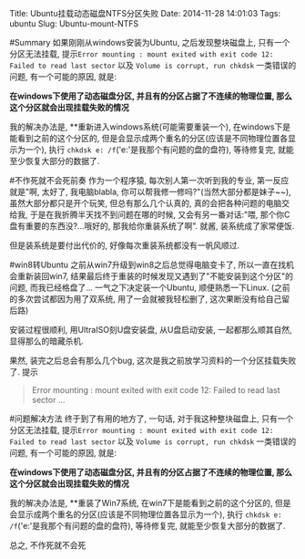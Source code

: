 Title: Ubuntu挂载动态磁盘NTFS分区失败
Date: 2014-11-28 14:01:03
Tags: ubuntu
Slug: Ubuntu-mount-NTFS

#Summary
如果刚刚从windows安装为Ubuntu, 之后发现整块磁盘上, 只有一个分区无法挂载, 提示`Error mounting : mount exited with exit code 12: Failed to read last sector` 以及 `Volume is corrupt, run chkdsk` 一类错误的问题, 有一个可能的原因, 就是:

**在windows下使用了动态磁盘分区, 并且有的分区占据了不连续的物理位置, 那么这个分区就会出现挂载失败的情况**

我的解决办法是, **重新进入windows系统(可能需要重装一个), 在windows下是能看到之前的这个分区的, 但是会显示成两个重名的分区(应该是不同物理位置各显示为一个), 执行 `chkdsk e: /f`('e:'是我那个有问题的盘的盘符), 等待修复完, 就能至少恢复大部分的数据了.


#不作死就不会死前奏
作为一个程序猿, 每次别人第一次听到我的专业, 第一反应就是"啊, 太好了, 我电脑blabla, 你可以帮我修一修吗?"(当然大部分都是妹子~~), 虽然大部分都只是开个玩笑, 但总有那么几个认真的, 真的会把各种问题的电脑交给我, 于是在我折腾半天找不到问题在哪的时候, 又会有另一番对话:"喂, 那个你C盘有重要的东西没?...哦好的, 那我给你重装系统了啊". 就酱, 装系统成了家常便饭.

但是装系统是要付出代价的, 好像每次重装系统都没有一帆风顺过.

#win8转Ubuntu
之前从win7升级到win8之后总觉得电脑变卡了, 所以一直在找机会重新装回win7, 结果最后终于重装的时候发现又遇到了"不能安装到这个分区"的问题, 而我已经格盘了... 一气之下决定装一个Ubuntu, 顺便熟悉一下Linux. (之前的多次尝试都因为用了双系统, 用了一会就被我轻松删了, 这次果断没有给自己留后路)

安装过程很顺利, 用UltraISO刻U盘安装盘, 从U盘启动安装, 一起都那么顺其自然, 显得那么的暗藏杀机.

果然, 装完之后总会有那么几个bug, 这次是我之前放学习资料的一个分区挂载失败了. 提示

>Error mounting : mount exited with exit code 12: Failed to read last sector ...

#问题解决方法
终于到了有用的地方了, 一句话, 对于我这种整块磁盘上, 只有一个分区无法挂载, 提示`Error mounting : mount exited with exit code 12: Failed to read last sector` 以及 `Volume is corrupt, run chkdsk` 一类错误的问题, 有一个可能的原因, 就是:

**在windows下使用了动态磁盘分区, 并且有的分区占据了不连续的物理位置, 那么这个分区就会出现挂载失败的情况**

我的解决办法是, **重装了Win7系统, 在win7下是能看到之前的这个分区的, 但是会显示成两个重名的分区(应该是不同物理位置各显示为一个), 执行 `chkdsk e: /f`('e:'是我那个有问题的盘的盘符), 等待修复完, 就能至少恢复大部分的数据了.

总之, 不作死就不会死
